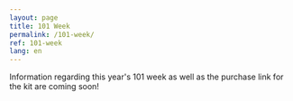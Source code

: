 ```yaml
---
layout: page
title: 101 Week
permalink: /101-week/
ref: 101-week
lang: en
---
```


Information regarding this year's 101 week as well as the purchase link for the kit are coming soon!